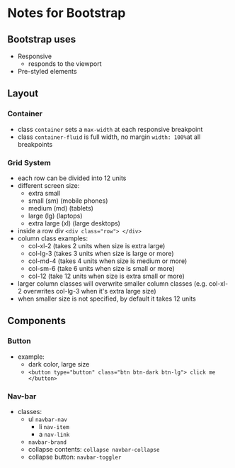 # Notes for Bootstrap
## Bootstrap uses
- Responsive
  - responds to the viewport
- Pre-styled elements

## Layout

### Container
- class `container` sets a `max-width` at each responsive breakpoint
- class `container-fluid` is full width, no margin `width: 100%`at all breakpoints

### Grid System
- each row can be divided into 12 units
- different screen size:
  - extra small
  - small (sm) (mobile phones)
  - medium (md) (tablets)
  - large (lg) (laptops)
  - extra large (xl) (large desktops)
- inside a row div `<div class="row"> </div>`
- column class examples:
  - col-xl-2 (takes 2 units when size is extra large)
  - col-lg-3 (takes 3 units when size is large or more)
  - col-md-4 (takes 4 units when size is medium or more)
  - col-sm-6 (take 6 units when size is small or more)
  - col-12 (take 12 units when size is extra small or more)
- larger column classes will overwrite smaller column classes (e.g. col-xl-2 overwrites col-lg-3 when it's extra large size)
- when smaller size is not specified, by default it takes 12 units

## Components

### Button
- example:
  - dark color, large size
  - `<button type="button" class="btn btn-dark btn-lg"> click me </button>`

### Nav-bar
- classes:
  - ul `navbar-nav`
    - li `nav-item`
    - a `nav-link`
  - `navbar-brand`
  - collapse contents: `collapse navbar-collapse`
  - collapse button: `navbar-toggler`

